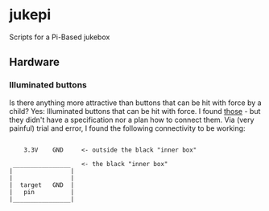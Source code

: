 # jukepi
Scripts for a Pi-Based jukebox

## Hardware

### Illuminated buttons

Is there anything more attractive than buttons that can be hit with force by a child? Yes: Illuminated buttons that can be hit with force.
I found [those](https://www.amazon.de/gp/product/B0771K36FT/ref=oh_aui_search_detailpage?ie=UTF8&psc=1) - but they didn't have a specification nor a plan how to connect them.
Via (very painful) trial and error, I found the following connectivity to be working:
```

    3.3V    GND     <- outside the black "inner box"
 
 ________________   <- the black "inner box"
|                |
|                |
|  target   GND  |
|   pin          |
|________________|
```